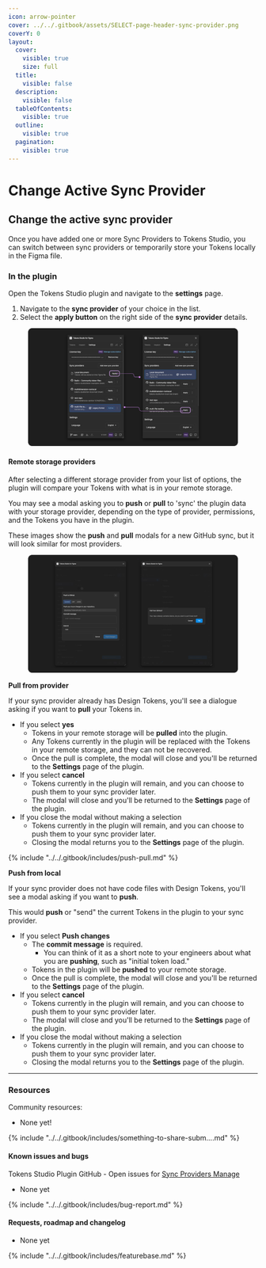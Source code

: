 ```yaml
---
icon: arrow-pointer
cover: ../../.gitbook/assets/SELECT-page-header-sync-provider.png
coverY: 0
layout:
  cover:
    visible: true
    size: full
  title:
    visible: false
  description:
    visible: false
  tableOfContents:
    visible: true
  outline:
    visible: true
  pagination:
    visible: true
---
```


# Change Active Sync Provider

## Change the active sync provider

Once you have added one or more Sync Providers to Tokens Studio, you can switch between sync providers or temporarily store your Tokens locally in the Figma file.

### In the plugin

Open the Tokens Studio plugin and navigate to the **settings** page.

1. Navigate to the **sync provider** of your choice in the list.
2. Select the **apply button** on the right side of the **sync provider** details.

<figure><img src="../../.gitbook/assets/setting-sync-switch-localRemote-annotated-v2-01.png" alt=""><figcaption></figcaption></figure>

#### Remote storage providers

After selecting a different storage provider from your list of options, the plugin will compare your Tokens with what is in your remote storage.

You may see a modal asking you to **push** or **pull** to 'sync' the plugin data with your storage provider, depending on the type of provider, permissions, and the Tokens you have in the plugin.

These images show the **push** and **pull** modals for a new GitHub sync, but it will look similar for most providers.

<figure><img src="../../.gitbook/assets/sync-git-push-pull-modal-v2-0 (2).png" alt=""><figcaption></figcaption></figure>

**Pull from provider**

If your sync provider already has Design Tokens, you'll see a dialogue asking if you want to **pull** your Tokens in.

* If you select **yes**
  * Tokens in your remote storage will be **pulled** into the plugin.
  * Any Tokens currently in the plugin will be replaced with the Tokens in your remote storage, and they can not be recovered.
  * Once the pull is complete, the modal will close and you'll be returned to the **Settings** page of the plugin.
* If you select **cancel**
  * Tokens currently in the plugin will remain, and you can choose to push them to your sync provider later.
  * The modal will close and you'll be returned to the **Settings** page of the plugin.
* If you close the modal without making a selection
  * Tokens currently in the plugin will remain, and you can choose to push them to your sync provider later.
  * Closing the modal returns you to the **Settings** page of the plugin.

{% include "../../.gitbook/includes/push-pull.md" %}

**Push from local**

If your sync provider does not have code files with Design Tokens, you'll see a modal asking if you want to **push**.

This would **push** or "send" the current Tokens in the plugin to your sync provider.

* If you select **Push changes**
  * The **commit message** is required.
    * You can think of it as a short note to your engineers about what you are **pushing**, such as "initial token load."
  * Tokens in the plugin will be **pushed** to your remote storage.
  * Once the pull is complete, the modal will close and you'll be returned to the **Settings** page of the plugin.
* If you select **cancel**
  * Tokens currently in the plugin will remain, and you can choose to push them to your sync provider later.
  * The modal will close and you'll be returned to the **Settings** page of the plugin.
* If you close the modal without making a selection
  * Tokens currently in the plugin will remain, and you can choose to push them to your sync provider later.
  * Closing the modal returns you to the **Settings** page of the plugin.

***

### Resources

Community resources:

* None yet!

{% include "../../.gitbook/includes/something-to-share-subm....md" %}



#### Known issues and bugs

Tokens Studio Plugin GitHub - Open issues for [Sync Providers Manage](https://github.com/tokens-studio/figma-plugin/labels/sync%20providers%20manage)

* None yet

{% include "../../.gitbook/includes/bug-report.md" %}



#### Requests, roadmap and changelog

* None yet

{% include "../../.gitbook/includes/featurebase.md" %}
